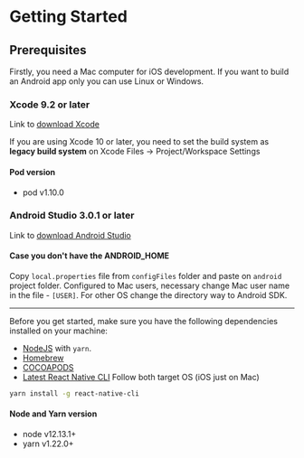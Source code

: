 # Getting Started

## Prerequisites

Firstly, you need a Mac computer for iOS development. If you want to build an Android app only you can use Linux or Windows.

### Xcode 9.2 or later

Link to [download Xcode](https://developer.apple.com/download/)

If you are using Xcode 10 or later, you need to set the build system as **legacy build system** on Xcode Files -> Project/Workspace Settings

#### Pod version

- pod v1.10.0

### Android Studio 3.0.1 or later

Link to [download Android Studio](https://developer.android.com/studio/index.html)

#### Case you don't have the ANDROID_HOME

Copy `local.properties` file from `configFiles` folder and paste on `android` project folder. Configured to Mac users, necessary change Mac user name in the file - `[USER]`. For other OS change the directory way to Android SDK.

---

Before you get started, make sure you have the following dependencies installed on your machine:

- [NodeJS](https://nodejs.org) with `yarn`.
- [Homebrew](http://brew.sh/)
- [COCOAPODS](https://cocoapods.org//)
- [Latest React Native CLI](https://facebook.github.io/react-native/docs/getting-started) Follow both target OS (iOS just on Mac)

```sh
yarn install -g react-native-cli
```

#### Node and Yarn version

- node v12.13.1+
- yarn v1.22.0+
